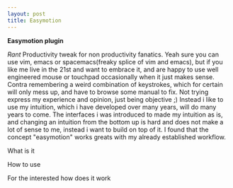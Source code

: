 ```yaml
---
layout: post
title: Easymotion
---
```


**Easymotion plugin**

*Rant*
Productivity tweak for non productivity fanatics. Yeah sure you can use vim, emacs or spacemacs(freaky splice of vim and emacs), but if you like me live in the 21st and want to embrace it, and are happy to use well engineered mouse or touchpad occasionally when it just makes sense. Contra remembering a weird combination of keystrokes, which for certain will only mess up, and have to browse some manual to fix. Not trying express my experience and opinion, just being objective ;) Instead i like to use my intuition, which i have developed over many years, will do many years to come. The interfaces i was introduced to made my intuition as is, and changing an intuition from the bottom up is hard and does not make a lot of sense to me, instead i want to build on top of it. I found that the concept "easymotion" works greats with my already established workflow. 

What is it

How to use

For the interested how does it work